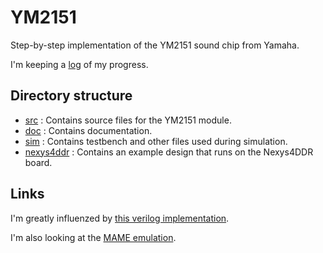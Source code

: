 # YM2151
Step-by-step implementation of the YM2151 sound chip from Yamaha.

I'm keeping a [log](log.md) of my progress.

## Directory structure

* [src](src) : Contains source files for the YM2151 module.
* [doc](doc) : Contains documentation.
* [sim](sim) : Contains testbench and other files used during simulation.
* [nexys4ddr](nexys4ddr) : Contains an example design that runs on the Nexys4DDR board.

## Links
I'm greatly influenzed by [this verilog implementation](https://github.com/jotego/jt51/).

I'm also looking at the [MAME emulation](https://github.com/mamedev/mame/).

